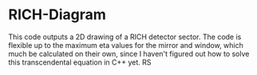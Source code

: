 # RICH-Diagram
This code outputs a 2D drawing of a RICH detector sector. The code is flexible
up to the maximum eta values for the mirror and window, which much be
calculated on their own, since I haven't figured out how to solve this
transcendental equation in C++ yet.
RS